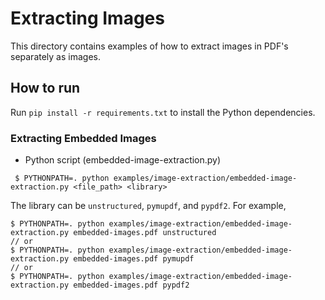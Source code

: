 # Extracting Images

This directory contains examples of how to extract images in PDF's separately as images.

## How to run

Run `pip install -r requirements.txt` to install the Python dependencies.

### Extracting Embedded Images
- Python script (embedded-image-extraction.py)
```
 $ PYTHONPATH=. python examples/image-extraction/embedded-image-extraction.py <file_path> <library>
```
The library can be  `unstructured`, `pymupdf`, and `pypdf2`. For example,
```
$ PYTHONPATH=. python examples/image-extraction/embedded-image-extraction.py embedded-images.pdf unstructured
// or
$ PYTHONPATH=. python examples/image-extraction/embedded-image-extraction.py embedded-images.pdf pymupdf
// or
$ PYTHONPATH=. python examples/image-extraction/embedded-image-extraction.py embedded-images.pdf pypdf2
```
